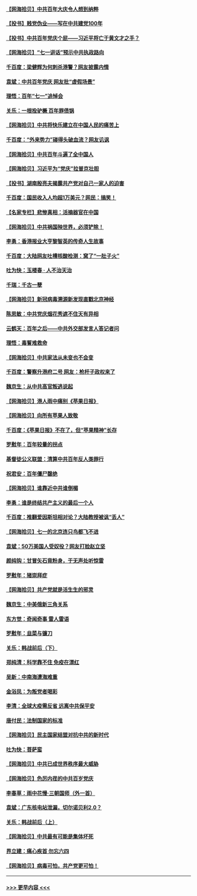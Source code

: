 #### [【网海拾贝】中共百年大庆令人想到纳粹](../pages/nsc993/n13068483.md?t=07051751) 
#### [【投书】贱党伪业——写在中共建党100年](../pages/nsc993/n13067843.md?t=07051751) 
#### [【投书】中共百年党庆个屁——习近平将亡于黄文才之手？](../pages/nsc993/n13067425.md?t=07051751) 
#### [【网海拾贝】“七一讲话”预示中共执政路向](../pages/nsc993/n13066434.md?t=07051751) 
#### [千百度：梁健辉为何刺杀港警？网友披露内情](../pages/nsc993/n13066979.md?t=07051751) 
#### [袁斌：中共百年党庆 网友批“虚假场景”](../pages/nsc993/n13066385.md?t=07051751) 
#### [理悟：百年“七一”追悼会](../pages/nsc993/n13066106.md?t=07051751) 
#### [关乐：一根拴驴橛 百年罪债锅](../pages/nsc993/n13066089.md?t=07051751) 
#### [【网海拾贝】中共将快乐建立在中国人民的痛苦上](../pages/nsc993/n13064939.md?t=07051751) 
#### [千百度：“外来势力”碰得头破血流？网友讥讽](../pages/nsc993/n13064878.md?t=07051751) 
#### [【网海拾贝】中共百年斗遍了全中国人](../pages/nsc993/n13060020.md?t=07051751) 
#### [【网海拾贝】习近平为“党庆”拉普京壮胆](../pages/nsc993/n13057781.md?t=07051751) 
#### [【投书】湖南殷亮夫揭露共产党对自己一家人的迫害](../pages/nsc993/n13057744.md?t=07051751) 
#### [千百度：国民收入人均超1万美元？网民：搞笑！](../pages/nsc993/n13057692.md?t=07051751) 
#### [【名家专栏】悲惨真相：活摘器官在中国](../pages/nsc993/n13056611.md?t=07051751) 
#### [【网海拾贝】中共祸国殃世界，必须铲除！](../pages/nsc993/n13056011.md?t=07051751) 
#### [李勇：香港报业大亨黎智英的传奇人生故事](../pages/nsc993/n13055258.md?t=07051751) 
#### [千百度：大陆网友吐槽核酸检测：窝了“一肚子火”](../pages/nsc993/n13055194.md?t=07051751) 
#### [吐为快：玉楼春 · 人不治天治](../pages/nsc993/n13054028.md?t=07051751) 
#### [千瑞：千古一孽](../pages/nsc993/n13054016.md?t=07051751) 
#### [【网海拾贝】新冠病毒溯源新发现直戳北京神经](../pages/nsc993/n13052425.md?t=07051751) 
#### [陈思敏：中共党庆烟花秀遮不住天有异相](../pages/nsc993/n13052020.md?t=07051751) 
#### [云鹤天：百年之后——中共外交部发言人答记者问](../pages/nsc993/n13051604.md?t=07051751) 
#### [理悟：毒誓难救命](../pages/nsc993/n13051601.md?t=07051751) 
#### [【网海拾贝】中共家法从未变也不会变](../pages/nsc993/n13050366.md?t=07051751) 
#### [千百度：警察升港府二号 网友：枪杆子政权来了](../pages/nsc993/n13050261.md?t=07051751) 
#### [魏京生：从中共高官叛逃说起](../pages/nsc993/n13048997.md?t=07051751) 
#### [【网海拾贝】港人雨中痛别《苹果日报》](../pages/nsc993/n13048941.md?t=07051751) 
#### [【网海拾贝】向所有苹果人致敬](../pages/nsc993/n13046795.md?t=07051751) 
#### [千百度：《苹果日报》不在了，但“苹果精神”长存](../pages/nsc993/n13046703.md?t=07051751) 
#### [罗慰年：百年较量的拐点](../pages/nsc993/n13046542.md?t=07051751) 
#### [基督徒公义联盟：清算中共百年反人类罪行](../pages/nsc993/n13046499.md?t=07051751) 
#### [祝君安：百年僵尸罄绝](../pages/nsc993/n13045595.md?t=07051751) 
#### [【网海拾贝】谁靠近中共谁倒楣](../pages/nsc993/n13044667.md?t=07051751) 
#### [李勇：谁是终结共产主义的最后一个人](../pages/nsc993/n13044397.md?t=07051751) 
#### [千百度：推翻爱因斯坦相对论？大陆教授被讽“丢人”](../pages/nsc993/n13043908.md?t=07051751) 
#### [【网海拾贝】七一的北京连只鸟都飞不进](../pages/nsc993/n13041377.md?t=07051751) 
#### [袁斌：50万美国人受奴役？网友打脸赵立坚](../pages/nsc993/n13041330.md?t=07051751) 
#### [颜纯钩：甘冒矢石竟粉身，于无声处听惊雷](../pages/nsc993/n13041140.md?t=07051751) 
#### [罗慰年：猪崇拜症](../pages/nsc993/n13041071.md?t=07051751) 
#### [【网海拾贝】共产党就是活生生的邪灵](../pages/nsc993/n13036627.md?t=07051751) 
#### [魏京生：中美俄新三角关系](../pages/nsc993/n13035986.md?t=07051751) 
#### [东方觉：奇闻奇事 雷人雷语](../pages/nsc993/n13035878.md?t=07051751) 
#### [罗慰年：韭菜与镰刀](../pages/nsc993/n13034374.md?t=07051751) 
#### [关乐：韩战前后（下）](../pages/nsc993/n13034113.md?t=07051751) 
#### [郑纯清：科学靠不住 免疫在漂红](../pages/nsc993/n13034093.md?t=07051751) 
#### [吴新：中南海遭海难重](../pages/nsc993/n13034084.md?t=07051751) 
#### [金浴凤：为叛党者喝彩](../pages/nsc993/n13034058.md?t=07051751) 
#### [李清：全球大疫需反省 远离中共保平安](../pages/nsc993/n13033784.md?t=07051751) 
#### [唐付民：法制国家的标准](../pages/nsc993/n13032944.md?t=07051751) 
#### [【网海拾贝】民主国家结盟对抗中共的新时代](../pages/nsc993/n13031717.md?t=07051751) 
#### [吐为快：菩萨蛮](../pages/nsc993/n13030033.md?t=07051751) 
#### [【网海拾贝】中共已成世界秩序最大威胁](../pages/nsc993/n13028138.md?t=07051751) 
#### [【网海拾贝】色厉内荏的中共百岁党庆](../pages/nsc993/n13025582.md?t=07051751) 
#### [李春草：雨中花慢‧三朝国师（外一首）](../pages/nsc993/n13025567.md?t=07051751) 
#### [袁斌：广东核电站泄漏，切尔诺贝利2.0？](../pages/nsc993/n13025475.md?t=07051751) 
#### [关乐：韩战前后（上）](../pages/nsc993/n13025387.md?t=07051751) 
#### [【网海拾贝】中共最有可能是集体坏死](../pages/nsc993/n13023101.md?t=07051751) 
#### [界立建：痛心疾首 勿忘六四](../pages/nsc993/n13022339.md?t=07051751) 
#### [【网海拾贝】病毒可怕，共产党更可怕！](../pages/nsc993/n13020728.md?t=07051751) 

----
#### [ >>> 更早内容 <<< ](../indexes/nsc993-earlier.md)
